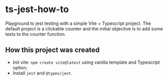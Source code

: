 # ts-jest-how-to
Playground to jest testing with a simple Vite + Typescript project. The default project is a clickable counter and the initial objective is to add some tests to the counter function.

## How this project was created
- Init vite: `npm create vite@latest` using vanilla template and Typescript option;
- Install `jest` and `@types/jest`.